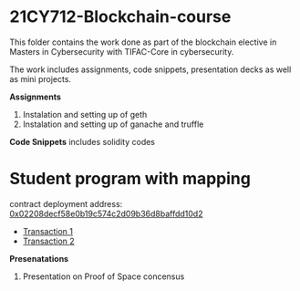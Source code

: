 # 21CY712-Blockchain-course

This folder contains the work done as part of the blockchain elective in Masters in Cybersecurity with TIFAC-Core in cybersecurity.

The work includes assignments, code snippets, presentation decks as well as mini projects.

**Assignments**
1. Instalation and setting up of geth
2. Instalation and setting up of ganache and truffle

**Code Snippets**
includes solidity codes

# Student program with mapping

contract deployment address:
[0x02208decf58e0b19c574c2d09b36d8baffdd10d2](https://ropsten.etherscan.io/tx/0x661d9f1a315fba93de82241e40dcd89d94a66673b5408c6848818488b508f192) <br/>
 - [Transaction 1](https://ropsten.etherscan.io/tx/0x01cca00cbc60b59da25163e726021396861f0f162f839b137bfe8aa7836d485e) <br/>
 - [Transaction 2](https://ropsten.etherscan.io/tx/0x01cca00cbc60b59da25163e726021396861f0f162f839b137bfe8aa7836d485e) <br/>


**Presenatations**
1. Presentation on Proof of Space concensus


